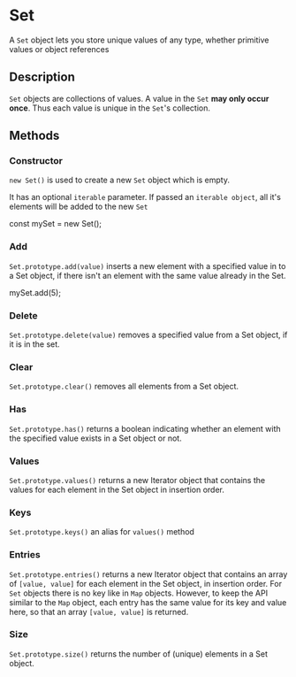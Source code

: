 # Set

A `Set` object lets you store unique values of any type, whether primitive values or object references

## Description

`Set` objects are collections of values.  A value in the `Set` **may only occur once**.  Thus each value is unique in the `Set`'s collection.  

## Methods

### Constructor
`new Set()` is used to create a new `Set` object which is empty.

It has an optional `iterable` parameter.  If passed an `iterable object`, all it's elements will be added to the new `Set`

const mySet = new Set();

### Add
`Set.prototype.add(value)` inserts a new element with a specified value in to a Set object, if there isn't an element with the same value already in the Set.

mySet.add(5);

### Delete  
`Set.prototype.delete(value)` removes a specified value from a Set object, if it is in the set.

### Clear
`Set.prototype.clear()` removes all elements from a Set object.

### Has
`Set.prototype.has()` returns a boolean indicating whether an element with the specified value exists in a Set object or not.

### Values
`Set.prototype.values()` returns a new Iterator object that contains the values for each element in the Set object in insertion order.

### Keys
`Set.prototype.keys()` an alias for `values()` method

### Entries
`Set.prototype.entries()` returns a new Iterator object that contains an array of `[value, value]` for each element in the Set object, in insertion order. For `Set` objects there is no key like in `Map` objects. However, to keep the API similar to the `Map` object, each entry has the same value for its key and value here, so that an array `[value, value]` is returned.

### Size
`Set.prototype.size()` returns the number of (unique) elements in a Set object.